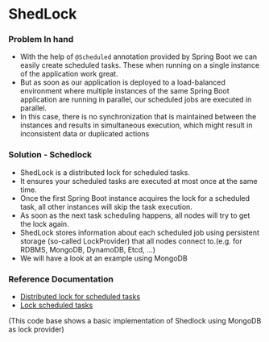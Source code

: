 # ShedLock

### Problem In hand

- With the help of `@Scheduled` annotation provided by Spring Boot we can easily create scheduled tasks. These when running on a single instance of the application work great.
- But as soon as our application is deployed to a load-balanced environment where multiple instances of the same Spring Boot application are running in parallel, our scheduled jobs are executed in parallel.
- In this case, there is no synchronization that is maintained between the instances and results in simultaneous execution, which might result in inconsistent data or duplicated actions

### Solution - Schedlock

- ShedLock is a distributed lock for scheduled tasks.
- It ensures your scheduled tasks are executed at most once at the same time.
- Once the first Spring Boot instance acquires the lock for a scheduled task, all other instances will skip the task execution.
- As soon as the next task scheduling happens, all nodes will try to get the lock again.
- ShedLock stores information about each scheduled job using persistent storage (so-called LockProvider) that all nodes connect to.(e.g. for RDBMS, MongoDB, DynamoDB, Etcd, …)
- We will have a look at an example using MongoDB

### Reference Documentation

- [Distributed lock for scheduled tasks](https://github.com/lukas-krecan/ShedLock#shedlock)
- [Lock scheduled tasks](https://rieckpil.de/lock-scheduled-tasks-with-shedlock-and-spring-boot/)


(This code base shows a basic implementation of Shedlock using MongoDB as lock provider)
